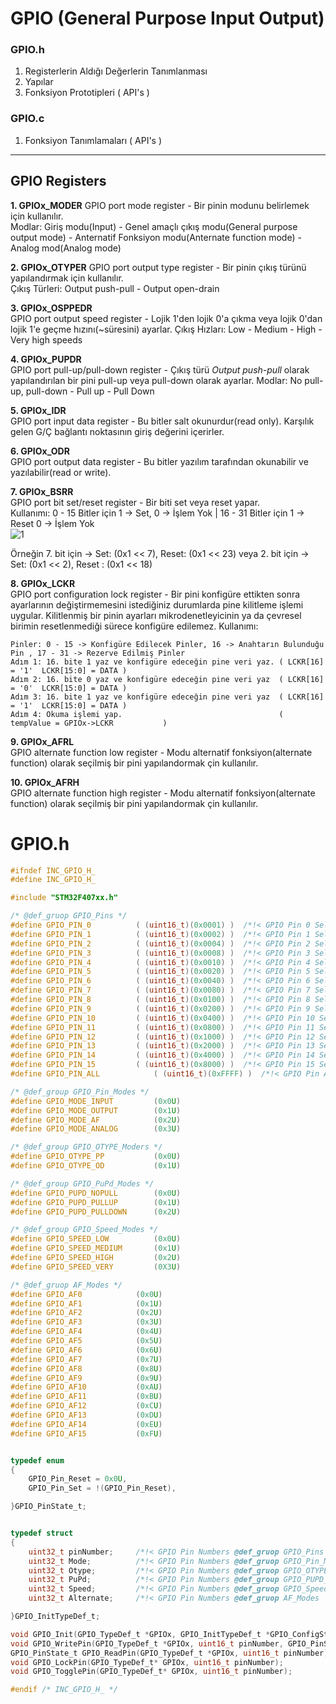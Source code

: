 # GPIO (General Purpose Input Output)

### GPIO.h
1. Registerlerin Aldığı Değerlerin Tanımlanması
2. Yapılar
3. Fonksiyon Prototipleri ( API's )       
### GPIO.c
1. Fonksiyon Tanımlamaları ( API's )

---
## GPIO Registers 
**1. GPIOx_MODER**
GPIO port mode register - Bir pinin modunu belirlemek için kullanılır.         
Modlar: Giriş modu(Input) - Genel amaçlı çıkış modu(General purpose output mode) - Anternatif Fonksiyon modu(Anternate 
function mode) - Analog mod(Analog mode)    

**2. GPIOx_OTYPER**
GPIO port output type register - Bir pinin çıkış türünü yapılandırmak için kullanılır.              
Çıkış Türleri: Output push-pull - Output open-drain           

**3. GPIOx_OSPPEDR**               
GPIO port output speed register - Lojik 1'den lojik 0'a çıkma veya lojik 0'dan lojik 1'e geçme hızını(~süresini) ayarlar. 
Çıkış Hızları: Low - Medium - High -  Very high speeds

**4. GPIOx_PUPDR**              
GPIO port pull-up/pull-down register - Çıkış türü _Output push-pull_ olarak yapılandırılan bir pini pull-up veya pull-down 
olarak ayarlar.
Modlar: No pull-up, pull-down - Pull up - Pull Down 

**5. GPIOx_IDR**            
GPIO port input data register - Bu bitler salt okunurdur(read only). Karşılık gelen G/Ç bağlantı noktasının giriş değerini 
içerirler.

**6. GPIOx_ODR**              
GPIO port output data register - Bu bitler yazılım tarafından okunabilir ve yazılabilir(read or write).

**7. GPIOx_BSRR**                   
GPIO port bit set/reset register - Bir biti set veya reset yapar.                          
Kullanımı: 0 - 15 Bitler için 1 -> Set, 0 -> İşlem Yok | 16 - 31 Bitler için 1 -> Reset 0 -> İşlem Yok            
![1](https://user-images.githubusercontent.com/75627147/192131390-41c7c855-d730-48c9-9334-cccdb1071c2f.png)                   

Örneğin 7. bit için -> Set: (0x1 << 7), Reset: (0x1 << 23) veya 2. bit için -> Set: (0x1 << 2), Reset : (0x1 << 18)           

**8. GPIOx_LCKR**                         
GPIO port configuration lock register - Bir pini konfigüre ettikten sonra ayarlarının değiştirmemesini istediğiniz durumlarda 
pine kilitleme işlemi uygular. 
Kilitlenmiş bir pinin ayarları mikrodenetleyicinin ya da çevresel birimin resetlenmediği sürece konfigüre edilemez. 
Kullanımı:               
```
Pinler: 0 - 15 -> Konfigüre Edilecek Pinler, 16 -> Anahtarın Bulunduğu Pin , 17 - 31 -> Rezerve Edilmiş Pinler
Adım 1: 16. bite 1 yaz ve konfigüre edeceğin pine veri yaz. ( LCKR[16] = '1'  LCKR[15:0] = DATA )
Adım 2: 16. bite 0 yaz ve konfigüre edeceğin pine veri yaz  ( LCKR[16] = '0'  LCKR[15:0] = DATA )            
Adım 3: 16. bite 1 yaz ve konfigüre edeceğin pine veri yaz  ( LCKR[16] = '1'  LCKR[15:0] = DATA )              
Adım 4: Okuma işlemi yap.                                   ( tempValue = GPIOx->LCKR           )
```

**9. GPIOx_AFRL**           
GPIO alternate function low register - Modu alternatif fonksiyon(alternate function) olarak seçilmiş bir pini yapılandormak 
çin kullanılır. 

**10. GPIOx_AFRH**                         
GPIO alternate function high register - Modu alternatif fonksiyon(alternate function) olarak seçilmiş bir pini yapılandormak 
çin kullanılır. 

# GPIO.h
```c
#ifndef INC_GPIO_H_
#define INC_GPIO_H_

#include "STM32F407xx.h"

/* @def_gruop GPIO_Pins */
#define GPIO_PIN_0			( (uint16_t)(0x0001) )	/*!< GPIO Pin 0 Selected   */
#define GPIO_PIN_1			( (uint16_t)(0x0002) )	/*!< GPIO Pin 1 Selected   */
#define GPIO_PIN_2			( (uint16_t)(0x0004) )	/*!< GPIO Pin 2 Selected   */
#define GPIO_PIN_3			( (uint16_t)(0x0008) )	/*!< GPIO Pin 3 Selected   */
#define GPIO_PIN_4			( (uint16_t)(0x0010) )	/*!< GPIO Pin 4 Selected   */
#define GPIO_PIN_5			( (uint16_t)(0x0020) )	/*!< GPIO Pin 5 Selected   */
#define GPIO_PIN_6			( (uint16_t)(0x0040) )	/*!< GPIO Pin 6 Selected   */
#define GPIO_PIN_7			( (uint16_t)(0x0080) )	/*!< GPIO Pin 7 Selected   */
#define GPIO_PIN_8			( (uint16_t)(0x0100) )	/*!< GPIO Pin 8 Selected   */
#define GPIO_PIN_9			( (uint16_t)(0x0200) )	/*!< GPIO Pin 9 Selected   */
#define GPIO_PIN_10			( (uint16_t)(0x0400) )	/*!< GPIO Pin 10 Selected  */
#define GPIO_PIN_11			( (uint16_t)(0x0800) )	/*!< GPIO Pin 11 Selected  */
#define GPIO_PIN_12			( (uint16_t)(0x1000) )	/*!< GPIO Pin 12 Selected  */
#define GPIO_PIN_13			( (uint16_t)(0x2000) )	/*!< GPIO Pin 13 Selected  */
#define GPIO_PIN_14			( (uint16_t)(0x4000) )	/*!< GPIO Pin 14 Selected  */
#define GPIO_PIN_15			( (uint16_t)(0x8000) )	/*!< GPIO Pin 15 Selected  */
#define GPIO_PIN_ALL			( (uint16_t)(0xFFFF) )	/*!< GPIO Pin All Selected */

/* @def_group GPIO_Pin_Modes */
#define GPIO_MODE_INPUT			(0x0U)
#define GPIO_MODE_OUTPUT		(0x1U)
#define GPIO_MODE_AF			(0x2U)
#define GPIO_MODE_ANALOG		(0x3U)

/* @def_group GPIO_OTYPE_Moders */
#define GPIO_OTYPE_PP			(0x0U)
#define GPIO_OTYPE_OD			(0x1U)

/* @def_group GPIO_PuPd_Modes */
#define GPIO_PUPD_NOPULL		(0x0U)
#define GPIO_PUPD_PULLUP		(0x1U)
#define GPIO_PUPD_PULLDOWN		(0x2U)

/* @def_group GPIO_Speed_Modes */
#define GPIO_SPEED_LOW			(0x0U)
#define GPIO_SPEED_MEDIUM		(0x1U)
#define GPIO_SPEED_HIGH			(0x2U)
#define GPIO_SPEED_VERY			(0X3U)

/* @def_gruop AF_Modes */
#define GPIO_AF0			(0x0U)
#define GPIO_AF1			(0x1U)
#define GPIO_AF2			(0x2U)
#define GPIO_AF3			(0x3U)
#define GPIO_AF4			(0x4U)
#define GPIO_AF5			(0x5U)
#define GPIO_AF6			(0x6U)
#define GPIO_AF7			(0x7U)
#define GPIO_AF8			(0x8U)
#define GPIO_AF9			(0x9U)
#define GPIO_AF10			(0xAU)
#define GPIO_AF11			(0xBU)
#define GPIO_AF12			(0xCU)
#define GPIO_AF13			(0xDU)
#define GPIO_AF14			(0xEU)
#define GPIO_AF15			(0xFU)


typedef enum
{
	GPIO_Pin_Reset = 0x0U,
	GPIO_Pin_Set = !(GPIO_Pin_Reset),

}GPIO_PinState_t;


typedef struct
{
	uint32_t pinNumber;		/*!< GPIO Pin Numbers @def_gruop GPIO_Pins 		*/
	uint32_t Mode;			/*!< GPIO Pin Numbers @def_gruop GPIO_Pin_Modes 	*/
	uint32_t Otype;			/*!< GPIO Pin Numbers @def_gruop GPIO_OTYPE_Modes 	*/
	uint32_t PuPd;			/*!< GPIO Pin Numbers @def_group GPIO_PUPD_Modes 	*/
	uint32_t Speed;			/*!< GPIO Pin Numbers @def_gruop GPIO_Speed_Modes	*/
	uint32_t Alternate;		/*!< GPIO Pin Numbers @def_gruop AF_Modes 		*/

}GPIO_InitTypeDef_t;

void GPIO_Init(GPIO_TypeDef_t *GPIOx, GPIO_InitTypeDef_t *GPIO_ConfigStruct);
void GPIO_WritePin(GPIO_TypeDef_t *GPIOx, uint16_t pinNumber, GPIO_PinState_t pinState);
GPIO_PinState_t GPIO_ReadPin(GPIO_TypeDef_t *GPIOx, uint16_t pinNumber);
void GPIO_LockPin(GPIO_TypeDef_t* GPIOx, uint16_t pinNumber);
void GPIO_TogglePin(GPIO_TypeDef_t* GPIOx, uint16_t pinNumber);

#endif /* INC_GPIO_H_ */
```
